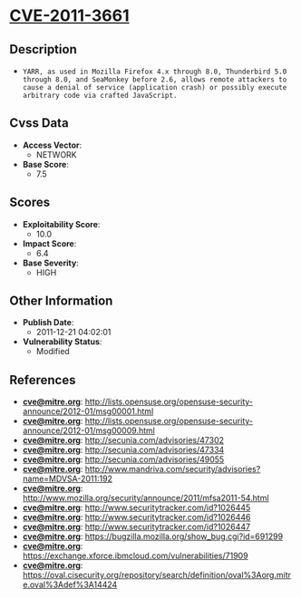 
# [CVE-2011-3661](https://cve.mitre.org/cgi-bin/cvename.cgi?name=CVE-2011-3661)

## Description

- `YARR, as used in Mozilla Firefox 4.x through 8.0, Thunderbird 5.0 through 8.0, and SeaMonkey before 2.6, allows remote attackers to cause a denial of service (application crash) or possibly execute arbitrary code via crafted JavaScript.`

## Cvss Data

- **Access Vector**:
  - NETWORK
- **Base Score**:
  - 7.5

## Scores

- **Exploitability Score**:
  - 10.0
- **Impact Score**:
  - 6.4
- **Base Severity**:
  - HIGH

## Other Information

- **Publish Date**:
  - 2011-12-21 04:02:01
- **Vulnerability Status**:
  - Modified

## References

- **cve@mitre.org**: http://lists.opensuse.org/opensuse-security-announce/2012-01/msg00001.html
- **cve@mitre.org**: http://lists.opensuse.org/opensuse-security-announce/2012-01/msg00009.html
- **cve@mitre.org**: http://secunia.com/advisories/47302
- **cve@mitre.org**: http://secunia.com/advisories/47334
- **cve@mitre.org**: http://secunia.com/advisories/49055
- **cve@mitre.org**: http://www.mandriva.com/security/advisories?name=MDVSA-2011:192
- **cve@mitre.org**: http://www.mozilla.org/security/announce/2011/mfsa2011-54.html
- **cve@mitre.org**: http://www.securitytracker.com/id?1026445
- **cve@mitre.org**: http://www.securitytracker.com/id?1026446
- **cve@mitre.org**: http://www.securitytracker.com/id?1026447
- **cve@mitre.org**: https://bugzilla.mozilla.org/show_bug.cgi?id=691299
- **cve@mitre.org**: https://exchange.xforce.ibmcloud.com/vulnerabilities/71909
- **cve@mitre.org**: https://oval.cisecurity.org/repository/search/definition/oval%3Aorg.mitre.oval%3Adef%3A14424
